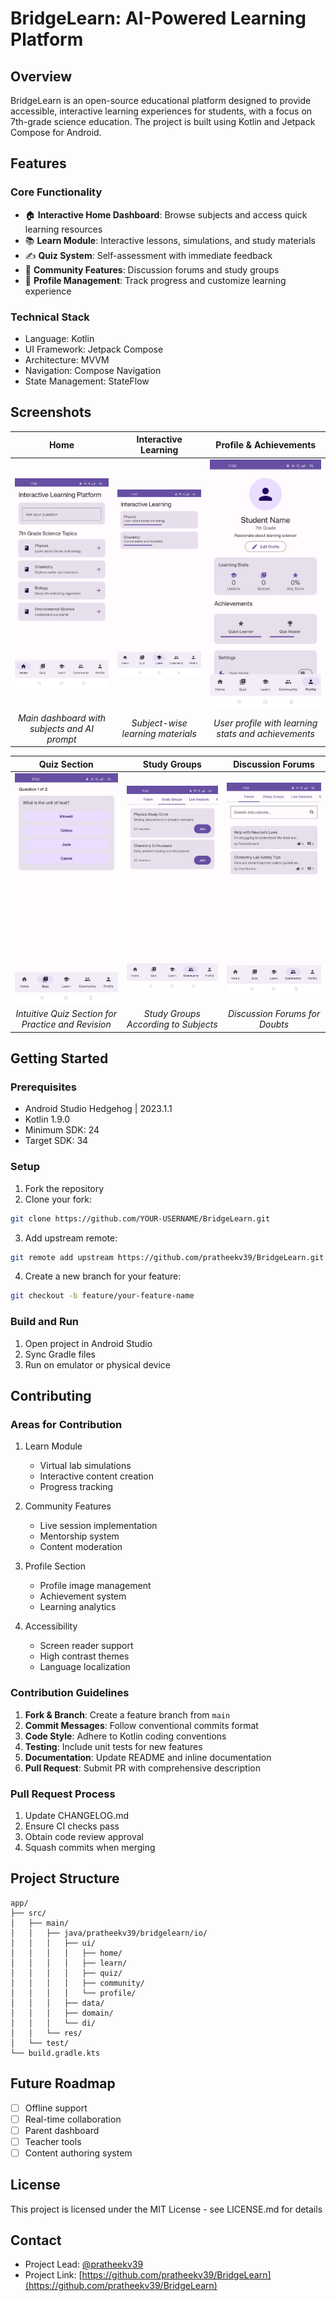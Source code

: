 # BridgeLearn: AI-Powered Learning Platform

## Overview
BridgeLearn is an open-source educational platform designed to provide accessible, interactive learning experiences for students, with a focus on 7th-grade science education. The project is built using Kotlin and Jetpack Compose for Android.

## Features

### Core Functionality
- 🏠 **Interactive Home Dashboard**: Browse subjects and access quick learning resources
- 📚 **Learn Module**: Interactive lessons, simulations, and study materials
- ✍️ **Quiz System**: Self-assessment with immediate feedback
- 👥 **Community Features**: Discussion forums and study groups
- 👤 **Profile Management**: Track progress and customize learning experience

### Technical Stack
- Language: Kotlin
- UI Framework: Jetpack Compose
- Architecture: MVVM
- Navigation: Compose Navigation
- State Management: StateFlow

## Screenshots
| Home | Interactive Learning | Profile & Achievements |
|:----------:|:----------------:|:-----------------:|
| <img src="screenshots/home.png" width="250"/> | <img src="screenshots/learn.png" width="250"/> | <img src="screenshots/profile.png" width="250"/> |
| *Main dashboard with subjects and AI prompt* | *Subject-wise learning materials* | *User profile with learning stats and achievements* |

| Quiz Section | Study Groups | Discussion Forums |
|:----------:|:----------------:|:-----------------:|
| <img src="screenshots/quiz.png" width="250"/> | <img src="screenshots/studygroups.png" width="250"/> | <img src="screenshots/community.png" width="250"/> |
| *Intuitive Quiz Section for Practice and Revision* | *Study Groups According to Subjects* | *Discussion Forums for Doubts* |

## Getting Started

### Prerequisites
- Android Studio Hedgehog | 2023.1.1
- Kotlin 1.9.0
- Minimum SDK: 24
- Target SDK: 34

### Setup
1. Fork the repository
2. Clone your fork:
```bash
git clone https://github.com/YOUR-USERNAME/BridgeLearn.git
```
3. Add upstream remote:
```bash
git remote add upstream https://github.com/pratheekv39/BridgeLearn.git
```
4. Create a new branch for your feature:
```bash
git checkout -b feature/your-feature-name
```

### Build and Run
1. Open project in Android Studio
2. Sync Gradle files
3. Run on emulator or physical device

## Contributing

### Areas for Contribution
1. Learn Module
   - Virtual lab simulations
   - Interactive content creation
   - Progress tracking

2. Community Features
   - Live session implementation
   - Mentorship system
   - Content moderation

3. Profile Section
   - Profile image management
   - Achievement system
   - Learning analytics

4. Accessibility
   - Screen reader support
   - High contrast themes
   - Language localization

### Contribution Guidelines
1. **Fork & Branch**: Create a feature branch from `main`
2. **Commit Messages**: Follow conventional commits format
3. **Code Style**: Adhere to Kotlin coding conventions
4. **Testing**: Include unit tests for new features
5. **Documentation**: Update README and inline documentation
6. **Pull Request**: Submit PR with comprehensive description

### Pull Request Process
1. Update CHANGELOG.md
2. Ensure CI checks pass
3. Obtain code review approval
4. Squash commits when merging

## Project Structure
```
app/
├── src/
│   ├── main/
│   │   ├── java/pratheekv39/bridgelearn/io/
│   │   │   ├── ui/
│   │   │   │   ├── home/
│   │   │   │   ├── learn/
│   │   │   │   ├── quiz/
│   │   │   │   ├── community/
│   │   │   │   └── profile/
│   │   │   ├── data/
│   │   │   ├── domain/
│   │   │   └── di/
│   │   └── res/
│   └── test/
└── build.gradle.kts
```

## Future Roadmap
- [ ] Offline support
- [ ] Real-time collaboration
- [ ] Parent dashboard
- [ ] Teacher tools
- [ ] Content authoring system

## License
This project is licensed under the MIT License - see LICENSE.md for details

## Contact
- Project Lead: [@pratheekv39](https://github.com/pratheekv39)
- Project Link: [https://github.com/pratheekv39/BridgeLearn](https://github.com/pratheekv39/BridgeLearn)
